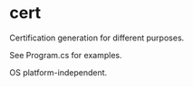 # cert
Certification generation for different purposes.

See Program.cs for examples.

OS platform-independent.
